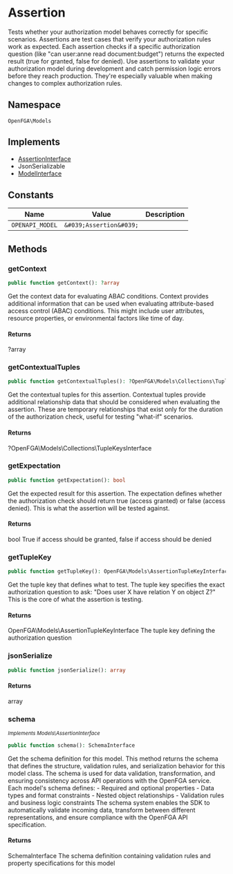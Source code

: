 # Assertion

Tests whether your authorization model behaves correctly for specific scenarios. Assertions are test cases that verify your authorization rules work as expected. Each assertion checks if a specific authorization question (like &quot;can user:anne read document:budget&quot;) returns the expected result (true for granted, false for denied). Use assertions to validate your authorization model during development and catch permission logic errors before they reach production. They&#039;re especially valuable when making changes to complex authorization rules.

## Namespace
`OpenFGA\Models`

## Implements
* [AssertionInterface](AssertionInterface.md)
* JsonSerializable
* [ModelInterface](ModelInterface.md)

## Constants
| Name | Value | Description |
|------|-------|-------------|
| `OPENAPI_MODEL` | `&#039;Assertion&#039;` |  |


## Methods
### getContext


```php
public function getContext(): ?array
```

Get the context data for evaluating ABAC conditions. Context provides additional information that can be used when evaluating attribute-based access control (ABAC) conditions. This might include user attributes, resource properties, or environmental factors like time of day.


#### Returns
?array

### getContextualTuples


```php
public function getContextualTuples(): ?OpenFGA\Models\Collections\TupleKeysInterface
```

Get the contextual tuples for this assertion. Contextual tuples provide additional relationship data that should be considered when evaluating the assertion. These are temporary relationships that exist only for the duration of the authorization check, useful for testing &quot;what-if&quot; scenarios.


#### Returns
?OpenFGA\Models\Collections\TupleKeysInterface

### getExpectation


```php
public function getExpectation(): bool
```

Get the expected result for this assertion. The expectation defines whether the authorization check should return true (access granted) or false (access denied). This is what the assertion will be tested against.


#### Returns
bool
 True if access should be granted, false if access should be denied

### getTupleKey


```php
public function getTupleKey(): OpenFGA\Models\AssertionTupleKeyInterface
```

Get the tuple key that defines what to test. The tuple key specifies the exact authorization question to ask: &quot;Does user X have relation Y on object Z?&quot; This is the core of what the assertion is testing.


#### Returns
OpenFGA\Models\AssertionTupleKeyInterface
 The tuple key defining the authorization question

### jsonSerialize


```php
public function jsonSerialize(): array
```



#### Returns
array

### schema

*<small>Implements Models\AssertionInterface</small>*  

```php
public function schema(): SchemaInterface
```

Get the schema definition for this model. This method returns the schema that defines the structure, validation rules, and serialization behavior for this model class. The schema is used for data validation, transformation, and ensuring consistency across API operations with the OpenFGA service. Each model&#039;s schema defines: - Required and optional properties - Data types and format constraints - Nested object relationships - Validation rules and business logic constraints The schema system enables the SDK to automatically validate incoming data, transform between different representations, and ensure compliance with the OpenFGA API specification.


#### Returns
SchemaInterface
 The schema definition containing validation rules and property specifications for this model


